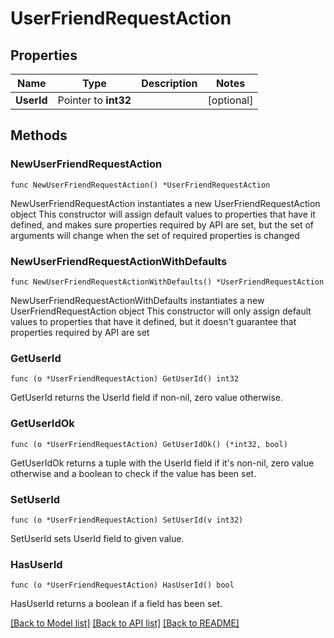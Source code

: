 # UserFriendRequestAction

## Properties

Name | Type | Description | Notes
------------ | ------------- | ------------- | -------------
**UserId** | Pointer to **int32** |  | [optional] 

## Methods

### NewUserFriendRequestAction

`func NewUserFriendRequestAction() *UserFriendRequestAction`

NewUserFriendRequestAction instantiates a new UserFriendRequestAction object
This constructor will assign default values to properties that have it defined,
and makes sure properties required by API are set, but the set of arguments
will change when the set of required properties is changed

### NewUserFriendRequestActionWithDefaults

`func NewUserFriendRequestActionWithDefaults() *UserFriendRequestAction`

NewUserFriendRequestActionWithDefaults instantiates a new UserFriendRequestAction object
This constructor will only assign default values to properties that have it defined,
but it doesn't guarantee that properties required by API are set

### GetUserId

`func (o *UserFriendRequestAction) GetUserId() int32`

GetUserId returns the UserId field if non-nil, zero value otherwise.

### GetUserIdOk

`func (o *UserFriendRequestAction) GetUserIdOk() (*int32, bool)`

GetUserIdOk returns a tuple with the UserId field if it's non-nil, zero value otherwise
and a boolean to check if the value has been set.

### SetUserId

`func (o *UserFriendRequestAction) SetUserId(v int32)`

SetUserId sets UserId field to given value.

### HasUserId

`func (o *UserFriendRequestAction) HasUserId() bool`

HasUserId returns a boolean if a field has been set.


[[Back to Model list]](../README.md#documentation-for-models) [[Back to API list]](../README.md#documentation-for-api-endpoints) [[Back to README]](../README.md)


